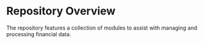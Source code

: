 # **Repository Overview**  

The repository features a collection of modules to assist with managing and processing financial data.  